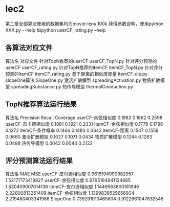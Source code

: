 # lec2

第二章全部算法使用的数据集均为movie-lens 100k
获得参数说明，使用python XXX.py --help
如python userCF_rating.py –help

## 各算法对应文件
算法名	对应文件
针对TopN推荐的userCF	userCF_TopN.py
针对评分预测的userCF	userCF_rating.py
针对TopN推荐的itemCF	itemCF_TopN.py
针对评分预测的itemCF	itemCF_rating.py
基于距离的相似度度量	itemCF_dis.py
slopeOne算法	SlopeOne.py
激活扩散模型	spreadingActivation.py
物质扩散模型	spreadingSubstance.py
热传导模型	thermalConduction.py

## TopN推荐算法运行结果
算法名	                Precision	Recall	Coverage
userCF-余弦相似度	    0.1862	    0.1862	0.2598
userCF-杰卡德相似度	    0.1881	    0.1921	0.2331
itemCF-余弦相似度	    0.1779	    0.1796	0.1272
itemCF-条件概率	        0.1466	    0.1483	0.0642
itemCF-距离	            0.1547	    0.1558	0.0660
激活扩散模型	        0.1027	    0.1071	0.0434
物质扩散模型	        0.1244	    0.1283	0.0488
热传导模型	            0.0042	    0.0044	0.2122

## 评分预测算法运行结果
算法名	                MAE                 MSE
userCF-皮尔逊相似度	    0.9615194990982957	1.52177173419827
userCF-余弦相似度	    0.9795184841124885	1.530409007014136
itemCF-皮尔逊相似度	    1.1449563800161946	2.22600813251409
itemCF-余弦相似度	    1.1399839529656934	2.219480403341986
SlopeOne	            0.739291913465804	0.9122661047832548



